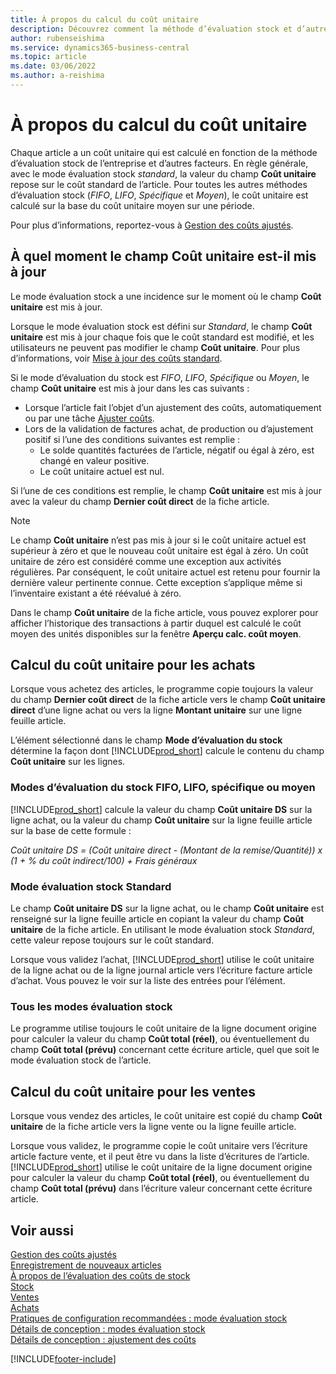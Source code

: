 ```yaml
---
title: À propos du calcul du coût unitaire
description: Découvrez comment la méthode d’évaluation stock et d’autres facteurs influencent le champ Coût unitaire de la fiche Article.
author: rubenseishima
ms.service: dynamics365-business-central
ms.topic: article
ms.date: 03/06/2022
ms.author: a-reishima
---
```

# <a name="about-unit-cost-calculation"></a><a name="about-unit-cost-calculation"></a><a name="about-unit-cost-calculation"></a>À propos du calcul du coût unitaire

Chaque article a un coût unitaire qui est calculé en fonction de la méthode d’évaluation stock de l’entreprise et d’autres facteurs. En règle générale, avec le mode évaluation stock *standard*, la valeur du champ **Coût unitaire** repose sur le coût standard de l’article. Pour toutes les autres méthodes d’évaluation stock (*FIFO*, *LIFO*, *Spécifique* et *Moyen*), le coût unitaire est calculé sur la base du coût unitaire moyen sur une période.  

Pour plus d’informations, reportez-vous à [Gestion des coûts ajustés](finance-manage-inventory-costs.md).  

## <a name="when-is-the-unit-cost-field-updated"></a><a name="when-is-the-unit-cost-field-updated"></a><a name="when-is-the-unit-cost-field-updated"></a>À quel moment le champ Coût unitaire est-il mis à jour

Le mode évaluation stock a une incidence sur le moment où le champ **Coût unitaire** est mis à jour.

Lorsque le mode évaluation stock est défini sur *Standard*, le champ **Coût unitaire** est mis à jour chaque fois que le coût standard est modifié, et les utilisateurs ne peuvent pas modifier le champ **Coût unitaire**. Pour plus d’informations, voir [Mise à jour des coûts standard](finance-how-to-update-standard-costs.md).

Si le mode d’évaluation du stock est *FIFO*, *LIFO*, *Spécifique* ou *Moyen*, le champ **Coût unitaire** est mis à jour dans les cas suivants :

* Lorsque l’article fait l’objet d’un ajustement des coûts, automatiquement ou par une tâche [Ajuster coûts](inventory-how-adjust-item-costs.md#to-adjust-item-costs-manually).
* Lors de la validation de factures achat, de production ou d’ajustement positif si l’une des conditions suivantes est remplie :
  * Le solde quantités facturées de l’article, négatif ou égal à zéro, est changé en valeur positive.
  * Le coût unitaire actuel est nul.

Si l’une de ces conditions est remplie, le champ **Coût unitaire** est mis à jour avec la valeur du champ **Dernier coût direct** de la fiche article.

> [!NOTE]
> Le champ **Coût unitaire** n’est pas mis à jour si le coût unitaire actuel est supérieur à zéro et que le nouveau coût unitaire est égal à zéro. Un coût unitaire de zéro est considéré comme une exception aux activités régulières. Par conséquent, le coût unitaire actuel est retenu pour fournir la dernière valeur pertinente connue. Cette exception s’applique même si l’inventaire existant a été réévalué à zéro.

Dans le champ **Coût unitaire** de la fiche article, vous pouvez explorer pour afficher l’historique des transactions à partir duquel est calculé le coût moyen des unités disponibles sur la fenêtre **Aperçu calc. coût moyen**.

## <a name="unit-cost-calculation-for-purchases"></a><a name="unit-cost-calculation-for-purchases"></a><a name="unit-cost-calculation-for-purchases"></a>Calcul du coût unitaire pour les achats

Lorsque vous achetez des articles, le programme copie toujours la valeur du champ **Dernier coût direct** de la fiche article vers le champ **Coût unitaire direct** d’une ligne achat ou vers la ligne **Montant unitaire** sur une ligne feuille article.

L’élément sélectionné dans le champ **Mode d’évaluation du stock** détermine la façon dont [!INCLUDE[prod_short](includes/prod_short.md)] calcule le contenu du champ **Coût unitaire** sur les lignes.

### <a name="costing-method-fifo-lifo-specific-or-average"></a><a name="costing-method-fifo-lifo-specific-or-average"></a><a name="costing-method-fifo-lifo-specific-or-average"></a>Modes d’évaluation du stock FIFO, LIFO, spécifique ou moyen

[!INCLUDE[prod_short](includes/prod_short.md)] calcule la valeur du champ **Coût unitaire DS** sur la ligne achat, ou la valeur du champ **Coût unitaire** sur la ligne feuille article sur la base de cette formule :

*Coût unitaire DS = (Coût unitaire direct - (Montant de la remise/Quantité)) x (1 + % du coût indirect/100) + Frais généraux*

### <a name="costing-method-standard"></a><a name="costing-method-standard"></a><a name="costing-method-standard"></a>Mode évaluation stock Standard

Le champ **Coût unitaire DS** sur la ligne achat, ou le champ **Coût unitaire** est renseigné sur la ligne feuille article en copiant la valeur du champ **Coût unitaire** de la fiche article. En utilisant le mode évaluation stock *Standard*, cette valeur repose toujours sur le coût standard.

Lorsque vous validez l’achat, [!INCLUDE[prod_short](includes/prod_short.md)] utilise le coût unitaire de la ligne achat ou de la ligne journal article vers l’écriture facture article d’achat. Vous pouvez le voir sur la liste des entrées pour l’élément.

### <a name="all-costing-methods"></a><a name="all-costing-methods"></a><a name="all-costing-methods"></a>Tous les modes évaluation stock

Le programme utilise toujours le coût unitaire de la ligne document origine pour calculer la valeur du champ **Coût total (réel)**, ou éventuellement du champ **Coût total (prévu)** concernant cette écriture article, quel que soit le mode évaluation stock de l’article.

## <a name="unit-cost-calculation-for-sales"></a><a name="unit-cost-calculation-for-sales"></a><a name="unit-cost-calculation-for-sales"></a>Calcul du coût unitaire pour les ventes

Lorsque vous vendez des articles, le coût unitaire est copié du champ **Coût unitaire** de la fiche article vers la ligne vente ou la ligne feuille article.

Lorsque vous validez, le programme copie le coût unitaire vers l’écriture article facture vente, et il peut être vu dans la liste d’écritures de l’article. [!INCLUDE[prod_short](includes/prod_short.md)] utilise le coût unitaire de la ligne document origine pour calculer la valeur du champ **Coût total (réel)**, ou éventuellement du champ **Coût total (prévu)** dans l’écriture valeur concernant cette écriture article.

## <a name="see-also"></a><a name="see-also"></a><a name="see-also"></a>Voir aussi

[Gestion des coûts ajustés](finance-manage-inventory-costs.md)  
[Enregistrement de nouveaux articles](inventory-how-register-new-items.md)  
[À propos de l’évaluation des coûts de stock](finance-learn-about-costing.md)  
[Stock](inventory-manage-inventory.md)  
[Ventes](sales-manage-sales.md)  
[Achats](purchasing-manage-purchasing.md)  
[Pratiques de configuration recommandées : mode évaluation stock](setup-best-practices-costing-method.md)  
[Détails de conception : modes évaluation stock](design-details-costing-methods.md)  
[Détails de conception : ajustement des coûts](design-details-cost-adjustment.md)  

[!INCLUDE[footer-include](includes/footer-banner.md)]
